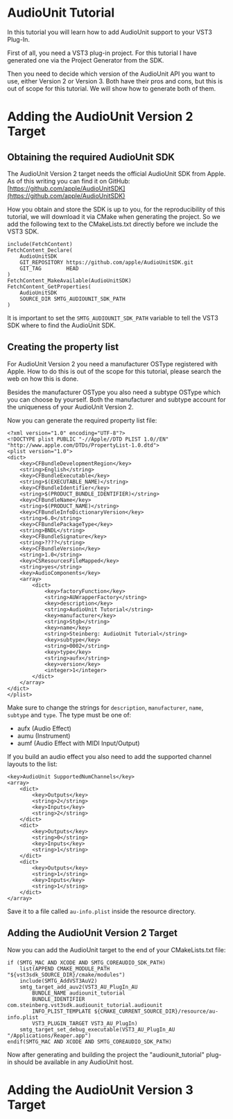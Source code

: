 #  AudioUnit Tutorial

In this tutorial you will learn how to add AudioUnit support to your VST3 Plug-In.

First of all, you need a VST3 plug-in project. For this tutorial I have generated one via the Project Generator from the SDK.

Then you need to decide which version of the AudioUnit API you want to use, either 
Version 2 or Version 3. Both have their pros and cons, but this is out of scope for this tutorial.
We will show how to generate both of them.

# Adding the AudioUnit Version 2 Target

## Obtaining the required AudioUnit SDK

The AudioUnit Version 2 target needs the official AudioUnit SDK from Apple.
As of this writing you can find it on GitHub: [https://github.com/apple/AudioUnitSDK](https://github.com/apple/AudioUnitSDK)

How you obtain and store the SDK is up to you, for the reproducibility of this tutorial, we will download it via CMake when generating the project.
So we add the following text to the CMakeLists.txt directly before we include the VST3 SDK.

```
include(FetchContent)
FetchContent_Declare(
	AudioUnitSDK
	GIT_REPOSITORY https://github.com/apple/AudioUnitSDK.git
	GIT_TAG        HEAD
)
FetchContent_MakeAvailable(AudioUnitSDK)
FetchContent_GetProperties(
	AudioUnitSDK
	SOURCE_DIR SMTG_AUDIOUNIT_SDK_PATH
)
```

It is important to set the `SMTG_AUDIOUNIT_SDK_PATH` variable to tell the VST3 SDK where to find the AudioUnit SDK.

## Creating the property list

For AudioUnit Version 2 you need a manufacturer OSType registered with Apple. 
How to do this is out of the scope for this tutorial, please search the web on how this is done.

Besides the manufacturer OSType you also need a subtype OSType which you can choose by yourself.
Both the manufacturer and subtype account for the uniqueness of your AudioUnit Version 2.

Now you can generate the required property list file:

```
<?xml version="1.0" encoding="UTF-8"?>
<!DOCTYPE plist PUBLIC "-//Apple//DTD PLIST 1.0//EN" "http://www.apple.com/DTDs/PropertyList-1.0.dtd">
<plist version="1.0">
<dict>
	<key>CFBundleDevelopmentRegion</key>
	<string>English</string>
	<key>CFBundleExecutable</key>
	<string>$(EXECUTABLE_NAME)</string>
	<key>CFBundleIdentifier</key>
	<string>$(PRODUCT_BUNDLE_IDENTIFIER)</string>
	<key>CFBundleName</key>
	<string>$(PRODUCT_NAME)</string>
	<key>CFBundleInfoDictionaryVersion</key>
	<string>6.0</string>
	<key>CFBundlePackageType</key>
	<string>BNDL</string>
	<key>CFBundleSignature</key>
	<string>????</string>
	<key>CFBundleVersion</key>
	<string>1.0</string>
	<key>CSResourcesFileMapped</key>
	<string>yes</string>
	<key>AudioComponents</key>
	<array>
		<dict>
			<key>factoryFunction</key>
			<string>AUWrapperFactory</string>
			<key>description</key>
			<string>AudioUnit Tutorial</string>
			<key>manufacturer</key>
			<string>Stgb</string>
			<key>name</key>
			<string>Steinberg: AudioUnit Tutorial</string>
			<key>subtype</key>
			<string>0002</string>
			<key>type</key>
			<string>aufx</string>
			<key>version</key>
			<integer>1</integer>
		</dict>
	</array>
</dict>
</plist>
```

Make sure to change the strings for `description`, `manufacturer`, `name`, `subtype` and `type`.
The type must be one of:
- aufx (Audio Effect)
- aumu (Instrument)
- aumf (Audio Effect with MIDI Input/Output)

If you build an audio effect you also need to add the supported channel layouts to the list:

```
<key>AudioUnit SupportedNumChannels</key>
<array>
	<dict>
		<key>Outputs</key>
		<string>2</string>
		<key>Inputs</key>
		<string>2</string>
	</dict>
	<dict>
		<key>Outputs</key>
		<string>0</string>
		<key>Inputs</key>
		<string>1</string>
	</dict>
	<dict>
		<key>Outputs</key>
		<string>1</string>
		<key>Inputs</key>
		<string>1</string>
	</dict>
</array>
```

Save it to a file called `au-info.plist` inside the resource directory.

## Adding the AudioUnit Version 2 Target

Now you can add the AudioUnit target to the end of your CMakeLists.txt file:

```
if (SMTG_MAC AND XCODE AND SMTG_COREAUDIO_SDK_PATH)
	list(APPEND CMAKE_MODULE_PATH "${vst3sdk_SOURCE_DIR}/cmake/modules")
	include(SMTG_AddVST3AuV2)
	smtg_target_add_auv2(VST3_AU_PlugIn_AU
		BUNDLE_NAME audiounit_tutorial
		BUNDLE_IDENTIFIER com.steinberg.vst3sdk.audiounit_tutorial.audiounit
		INFO_PLIST_TEMPLATE ${CMAKE_CURRENT_SOURCE_DIR}/resource/au-info.plist
		VST3_PLUGIN_TARGET VST3_AU_PlugIn)
    smtg_target_set_debug_executable(VST3_AU_PlugIn_AU "/Applications/Reaper.app")
endif(SMTG_MAC AND XCODE AND SMTG_COREAUDIO_SDK_PATH)
```

Now after generating and building the project the "audiounit_tutorial" plug-in should be available in
any AudioUnit host.

# Adding the AudioUnit Version 3 Target
